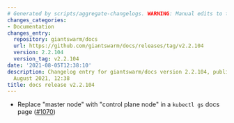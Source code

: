 ```yaml
---
# Generated by scripts/aggregate-changelogs. WARNING: Manual edits to this files will be overwritten.
changes_categories:
- Documentation
changes_entry:
  repository: giantswarm/docs
  url: https://github.com/giantswarm/docs/releases/tag/v2.2.104
  version: 2.2.104
  version_tag: v2.2.104
date: '2021-08-05T12:38:10'
description: Changelog entry for giantswarm/docs version 2.2.104, published on 05
  August 2021, 12:38
title: docs release v2.2.104
---
```


- Replace "master node" with "control plane node" in a `kubectl gs` docs page ([#1070](https://github.com/giantswarm/docs/pull/1070))

